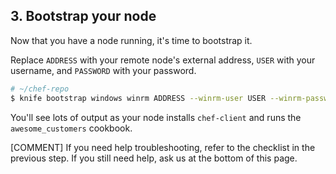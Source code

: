 ## 3. Bootstrap your node

Now that you have a node running, it's time to bootstrap it.

Replace `ADDRESS` with your remote node's external address, `USER` with your username, and `PASSWORD` with your password.

```bash
# ~/chef-repo
$ knife bootstrap windows winrm ADDRESS --winrm-user USER --winrm-password 'PASSWORD' --node-name web_app_windows --run-list 'recipe[awesome_customers]'
```

You'll see lots of output as your node installs `chef-client` and runs the `awesome_customers` cookbook.

[COMMENT] If you need help troubleshooting, refer to the checklist in the previous step. If you still need help, ask us at the bottom of this page.
